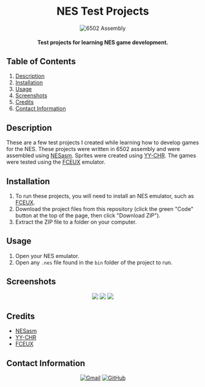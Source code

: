 <h1 align="center">
  NES Test Projects
</h1>

<p align="center">
  <img src="https://img.shields.io/badge/6502_Assembly-8A2BE2?style=for-the-badge&color=rgb(107%2C%2090%2C%2088)" alt="6502 Assembly">
</p>

<h4 align="center">Test projects for learning NES game development.</h4>

## Table of Contents
1. [Description](#description)
2. [Installation](#installation)
3. [Usage](#usage)
4. [Screenshots](#screenshots)
5. [Credits](#credits)
6. [Contact Information](#contact-information)

## Description
These are a few test projects I created while learning how to develop games for the NES. These projects were written in 6502 assembly and were assembled using [NESasm](https://github.com/camsaul/nesasm). Sprites were created using [YY-CHR](https://shiru.untergrund.net/software.shtml). The games were tested using the [FCEUX](https://fceux.com/web/home.html) emulator.

## Installation
1. To run these projects, you will need to install an NES emulator, such as [FCEUX](https://fceux.com/web/home.html).
2. Download the project files from this repository (click the green "Code" button at the top of the page, then click "Download ZIP").
3. Extract the ZIP file to a folder on your computer.

## Usage
1. Open your NES emulator.
2. Open any `.nes` file found in the `bin` folder of the project to run.

## Screenshots
<p align="center">
  <img src="https://github.com/cwchilvers/Basic-Tech-Blog/assets/59628271/767f8115-b12b-4d92-bdd6-ff49f2f04283">
  <img src="https://github.com/cwchilvers/Basic-Tech-Blog/assets/59628271/c38c86b0-1473-4c5c-be5f-e3990014f5d2">
  <img src="https://github.com/cwchilvers/Basic-Tech-Blog/assets/59628271/c2731247-8af5-4dcd-9b04-3a9ab585cc9f">
</p>

## Credits
- [NESasm](https://github.com/camsaul/nesasm)
- [YY-CHR](https://shiru.untergrund.net/software.shtml)
- [FCEUX](https://fceux.com/web/home.html)

## Contact Information
<p align="center">
    <a href="mailto:cwchilvers@gmail.com"><img src="https://img.shields.io/badge/Gmail-D14836?style=for-the-badge&logo=gmail&logoColor=white" alt="Gmail"></a>
    <a href="https://github.com/cwchilvers"><img src="https://img.shields.io/badge/GitHub-181717.svg?style=for-the-badge&logo=GitHub&logoColor=white" alt="GitHub"></a>
</p>
